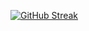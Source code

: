 [![GitHub Streak](https://streak-stats.demolab.com?user=stoiet&theme=shadow-purple&hide_border=true&date_format=%5BY.%5Dn.j&exclude_days=Sun%2CSat)](https://git.io/streak-stats)
